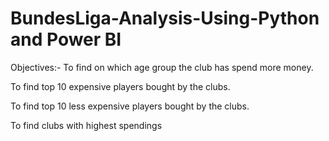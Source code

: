 # BundesLiga-Analysis-Using-Python and Power BI
Objectives:-
To find on which age group the club has spend more money.

To find top 10 expensive players bought by the clubs.

To find top 10 less expensive players bought by the clubs.

To find clubs with highest spendings

